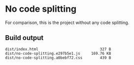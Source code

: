 # No code splitting

For comparison, this is the project without any code splitting.

## Build output

```
dist/index.html                            327 B
dist/no-code-splitting.e297b5e1.js     169.76 KB
dist/no-code-splitting.a0bebf72.css        439 B
```
